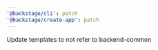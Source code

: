 ```yaml
---
'@backstage/cli': patch
'@backstage/create-app': patch
---
```


Update templates to not refer to backend-common
